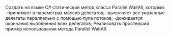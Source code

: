 Создать на языке C# статический метод класса Parallel.WaitAll, который:
-принимает в параметрах массив делегатов;
-выполняет все указанные делегаты параллельно с помощью пула потоков;
-дожидается окончания выполнения всех делегатов;
Реализовать простейший пример использования метода Parallel.WaitAll.
